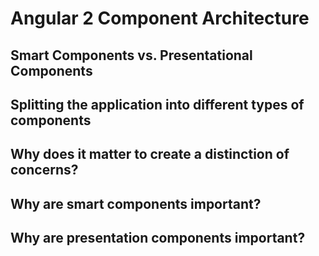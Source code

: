 # Angular 2 Component Architecture

## Smart Components vs. Presentational Components

## Splitting the application into different types of components

## Why does it matter to create a distinction of concerns?

## Why are smart components important?

## Why are presentation components important?
